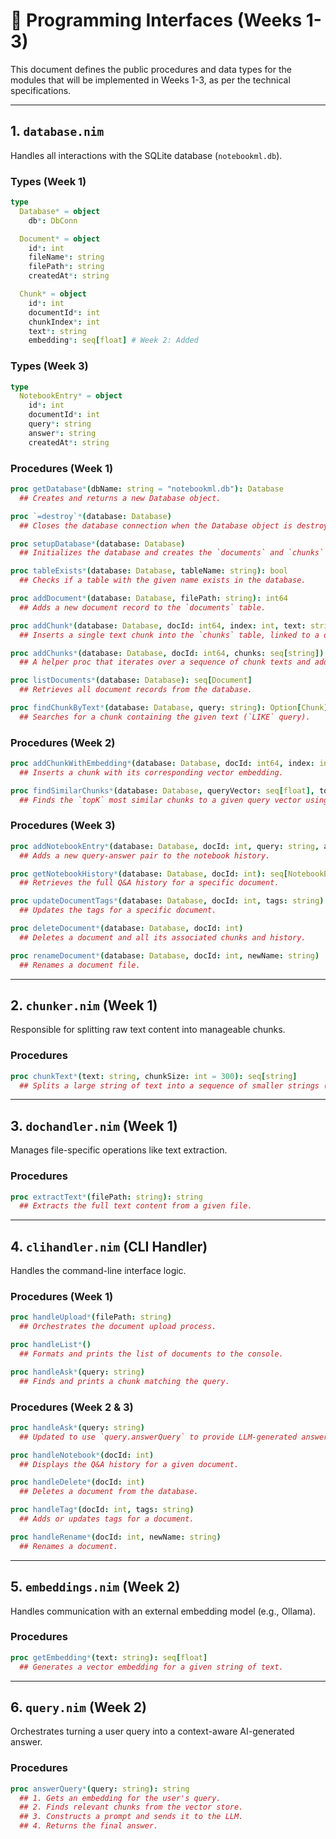 # 📝 Programming Interfaces (Weeks 1-3)

This document defines the public procedures and data types for the modules that will be implemented in Weeks 1-3, as per the technical specifications.

---

## 1. `database.nim`

Handles all interactions with the SQLite database (`notebookml.db`).

### Types (Week 1)

```nim
type
  Database* = object
    db*: DbConn

  Document* = object
    id*: int
    fileName*: string
    filePath*: string
    createdAt*: string

  Chunk* = object
    id*: int
    documentId*: int
    chunkIndex*: int
    text*: string
    embedding*: seq[float] # Week 2: Added
```

### Types (Week 3)
```nim
type
  NotebookEntry* = object
    id*: int
    documentId*: int
    query*: string
    answer*: string
    createdAt*: string
```

### Procedures (Week 1)

```nim
proc getDatabase*(dbName: string = "notebookml.db"): Database
  ## Creates and returns a new Database object.

proc `=destroy`*(database: Database)
  ## Closes the database connection when the Database object is destroyed.

proc setupDatabase*(database: Database)
  ## Initializes the database and creates the `documents` and `chunks` tables if they don't exist.

proc tableExists*(database: Database, tableName: string): bool
  ## Checks if a table with the given name exists in the database.

proc addDocument*(database: Database, filePath: string): int64
  ## Adds a new document record to the `documents` table.

proc addChunk*(database: Database, docId: int64, index: int, text: string)
  ## Inserts a single text chunk into the `chunks` table, linked to a document.

proc addChunks*(database: Database, docId: int64, chunks: seq[string])
  ## A helper proc that iterates over a sequence of chunk texts and adds them to the database.

proc listDocuments*(database: Database): seq[Document]
  ## Retrieves all document records from the database.

proc findChunkByText*(database: Database, query: string): Option[Chunk]
  ## Searches for a chunk containing the given text (`LIKE` query).
```

### Procedures (Week 2)
```nim
proc addChunkWithEmbedding*(database: Database, docId: int64, index: int, text: string, embedding: seq[float])
  ## Inserts a chunk with its corresponding vector embedding.

proc findSimilarChunks*(database: Database, queryVector: seq[float], topK: int = 5): seq[Chunk]
  ## Finds the `topK` most similar chunks to a given query vector using cosine similarity.
```

### Procedures (Week 3)
```nim
proc addNotebookEntry*(database: Database, docId: int, query: string, answer: string): int64
  ## Adds a new query-answer pair to the notebook history.

proc getNotebookHistory*(database: Database, docId: int): seq[NotebookEntry]
  ## Retrieves the full Q&A history for a specific document.

proc updateDocumentTags*(database: Database, docId: int, tags: string)
  ## Updates the tags for a specific document.

proc deleteDocument*(database: Database, docId: int)
  ## Deletes a document and all its associated chunks and history.

proc renameDocument*(database: Database, docId: int, newName: string)
  ## Renames a document file.
```

---

## 2. `chunker.nim` (Week 1)

Responsible for splitting raw text content into manageable chunks.

### Procedures

```nim
proc chunkText*(text: string, chunkSize: int = 300): seq[string]
  ## Splits a large string of text into a sequence of smaller strings (chunks).
```

---

## 3. `dochandler.nim` (Week 1)

Manages file-specific operations like text extraction.

### Procedures

```nim
proc extractText*(filePath: string): string
  ## Extracts the full text content from a given file.
```

---

## 4. `clihandler.nim` (CLI Handler)

Handles the command-line interface logic.

### Procedures (Week 1)

```nim
proc handleUpload*(filePath: string)
  ## Orchestrates the document upload process.

proc handleList*()
  ## Formats and prints the list of documents to the console.

proc handleAsk*(query: string)
  ## Finds and prints a chunk matching the query.
```

### Procedures (Week 2 & 3)
```nim
proc handleAsk*(query: string)
  ## Updated to use `query.answerQuery` to provide LLM-generated answers.

proc handleNotebook*(docId: int)
  ## Displays the Q&A history for a given document.

proc handleDelete*(docId: int)
  ## Deletes a document from the database.

proc handleTag*(docId: int, tags: string)
  ## Adds or updates tags for a document.

proc handleRename*(docId: int, newName: string)
  ## Renames a document.
```

---

## 5. `embeddings.nim` (Week 2)

Handles communication with an external embedding model (e.g., Ollama).

### Procedures

```nim
proc getEmbedding*(text: string): seq[float]
  ## Generates a vector embedding for a given string of text.
```

---

## 6. `query.nim` (Week 2)

Orchestrates turning a user query into a context-aware AI-generated answer.

### Procedures

```nim
proc answerQuery*(query: string): string
  ## 1. Gets an embedding for the user's query.
  ## 2. Finds relevant chunks from the vector store.
  ## 3. Constructs a prompt and sends it to the LLM.
  ## 4. Returns the final answer.
```

